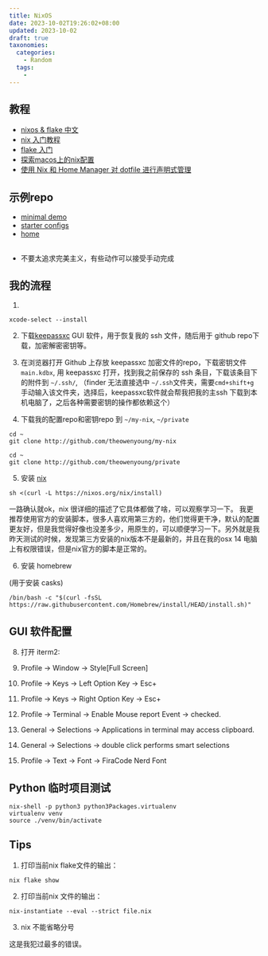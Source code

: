 ```yaml
---
title: NixOS
date: 2023-10-02T19:26:02+08:00
updated: 2023-10-02
draft: true
taxonomies:
  categories:
    - Random
  tags:
    -
---
```


<!-- more -->

## 教程

- [nixos & flake 中文](https://nixos-and-flakes.thiscute.world/zh/preface)
- [nix 入门教程](https://nix.dev/)
- [flake 入门](https://tonyfinn.com/blog/nix-from-first-principles-flake-edition/nix-7-what-about-flakes-then/)
- [探索macos上的nix配置](https://www.mathiaspolligkeit.com/dev/exploring-nix-on-macos/)
- [使用 Nix 和 Home Manager 对 dotfile 进行声明式管理](https://www.bekk.christmas/post/2021/16/dotfiles-with-nix-and-home-manager)

## 示例repo

- [minimal demo](https://github.com/ryan4yin/nix-darwin-kickstarter/tree/main/minimal)
- [starter configs](https://github.com/Misterio77/nix-starter-configs)
- [home](https://github.com/andreykaipov/home)

##

- 不要太追求完美主义，有些动作可以接受手动完成

## 我的流程

1.

```
xcode-select --install
```

2. 下载[keepassxc](https://keepassxc.org/download/) GUI 软件，用于恢复我的 ssh 文件，随后用于 github repo下载，加密解密密钥等。

3. 在浏览器打开 Github 上存放 keepassxc 加密文件的repo，下载密钥文件 `main.kdbx`, 用 keepassxc 打开，找到我之前保存的 ssh 条目，下载该条目下的附件到 `~/.ssh/`, （finder 无法直接选中 `~/.ssh`文件夹，需要`cmd+shift+g` 手动输入该文件夹，选择后，keepassxc软件就会帮我把我的主ssh 下载到本机电脑了，之后各种需要密钥的操作都依赖这个）

4. 下载我的配置repo和密钥repo 到 `~/my-nix`, `~/private`

```
cd ~
git clone http://github.com/theowenyoung/my-nix
```

```
cd ~
git clone http://github.com/theowenyoung/private
```

5. 安装 [nix](https://nixos.org/download.html#nix-install-macos)

```
sh <(curl -L https://nixos.org/nix/install)
```

一路确认就ok，nix 很详细的描述了它具体都做了啥，可以观察学习一下。 我更推荐使用官方的安装脚本，很多人喜欢用第三方的，他们觉得更干净，默认的配置更友好，但是我觉得好像也没差多少，用原生的，可以顺便学习一下。另外就是我昨天测试的时候，发现第三方安装的nix版本不是最新的，并且在我的osx 14 电脑上有权限错误，但是nix官方的脚本是正常的。

6. 安装 homebrew

(用于安装 casks)

```
/bin/bash -c "$(curl -fsSL https://raw.githubusercontent.com/Homebrew/install/HEAD/install.sh)"
```

## GUI 软件配置

8. 打开 iterm2:

1. Profile -> Window -> Style[Full Screen]
1. Profile -> Keys -> Left Option Key -> Esc+
1. Profile -> Keys -> Right Option Key -> Esc+
1. Profile -> Terminal -> Enable Mouse report Event -> checked.
1. General -> Selections -> Applications in terminal may access clipboard.
1. General -> Selections -> double click performs smart selections
1. Profile -> Text -> Font -> FiraCode Nerd Font

## Python 临时项目测试

```
nix-shell -p python3 python3Packages.virtualenv
virtualenv venv
source ./venv/bin/activate
```

## Tips

1. 打印当前nix flake文件的输出：

```
nix flake show
```

2. 打印当前nix 文件的输出：

```
nix-instantiate --eval --strict file.nix
```

3. nix 不能省略分号

这是我犯过最多的错误。
